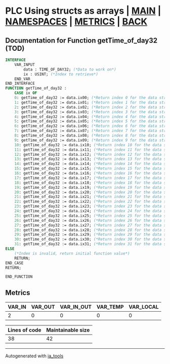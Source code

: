 # PLC Using structs as arrays | [MAIN] | [NAMESPACES] | [METRICS] | [BACK]  

## Documentation for Function getTime_of_day32 (TOD)  

```pascal
INTERFACE
    VAR_INPUT
        data : TIME_OF_DAY32; (*Data to work on*)
        ix : USINT; (*Index to retrieve*)
    END_VAR
END_INTERFACE
FUNCTION getTime_of_day32 :
    CASE ix OF
	0: getTime_of_day32 := data.ix00; (*Return index 0 for the data struct*)
	1: getTime_of_day32 := data.ix01; (*Return index 1 for the data struct*)
	2: getTime_of_day32 := data.ix02; (*Return index 2 for the data struct*)
	3: getTime_of_day32 := data.ix03; (*Return index 3 for the data struct*)
	4: getTime_of_day32 := data.ix04; (*Return index 4 for the data struct*)
	5: getTime_of_day32 := data.ix05; (*Return index 5 for the data struct*)
	6: getTime_of_day32 := data.ix06; (*Return index 6 for the data struct*)
	7: getTime_of_day32 := data.ix07; (*Return index 7 for the data struct*)
	8: getTime_of_day32 := data.ix08; (*Return index 8 for the data struct*)
	9: getTime_of_day32 := data.ix09; (*Return index 9 for the data struct*)
	10: getTime_of_day32 := data.ix10; (*Return index 10 for the data struct*)
	11: getTime_of_day32 := data.ix11; (*Return index 11 for the data struct*)
	12: getTime_of_day32 := data.ix12; (*Return index 12 for the data struct*)
	13: getTime_of_day32 := data.ix13; (*Return index 13 for the data struct*)
	14: getTime_of_day32 := data.ix14; (*Return index 14 for the data struct*)
	15: getTime_of_day32 := data.ix15; (*Return index 15 for the data struct*)
	16: getTime_of_day32 := data.ix16; (*Return index 16 for the data struct*)
	17: getTime_of_day32 := data.ix17; (*Return index 17 for the data struct*)
	18: getTime_of_day32 := data.ix18; (*Return index 18 for the data struct*)
	19: getTime_of_day32 := data.ix19; (*Return index 19 for the data struct*)
	20: getTime_of_day32 := data.ix20; (*Return index 20 for the data struct*)
	21: getTime_of_day32 := data.ix21; (*Return index 21 for the data struct*)
	22: getTime_of_day32 := data.ix22; (*Return index 22 for the data struct*)
	23: getTime_of_day32 := data.ix23; (*Return index 23 for the data struct*)
	24: getTime_of_day32 := data.ix24; (*Return index 24 for the data struct*)
	25: getTime_of_day32 := data.ix25; (*Return index 25 for the data struct*)
	26: getTime_of_day32 := data.ix26; (*Return index 26 for the data struct*)
	27: getTime_of_day32 := data.ix27; (*Return index 27 for the data struct*)
	28: getTime_of_day32 := data.ix28; (*Return index 28 for the data struct*)
	29: getTime_of_day32 := data.ix29; (*Return index 29 for the data struct*)
	30: getTime_of_day32 := data.ix30; (*Return index 30 for the data struct*)
	31: getTime_of_day32 := data.ix31; (*Return index 31 for the data struct*)
ELSE
	(*Index is invalid, return initial function value*)
	RETURN;
END_CASE
RETURN;

END_FUNCTION
```

## Metrics  

| VAR_IN | VAR_OUT | VAR_IN_OUT | VAR_TEMP | VAR_LOCAL |
| ------ | ------- | ---------- | --------- | -------- |
| 2 | 0 | 0 | 0 | 0 |  

| Lines of code | Maintainable size |
| ------------- | ----------------- |
| 38 | 42 |

---
Autogenerated with [ia_tools](https://github.com/tkucic/ia_tools)  

[MAIN]: ../../../../index_st.md
[NAMESPACES]: ../../nsList_st.md
[METRICS]: ../../../metrics_st.md
[BACK]: ../nsMain_st.md
